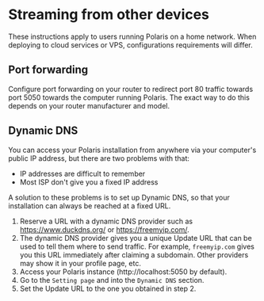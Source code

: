 # Streaming from other devices

These instructions apply to users running Polaris on a home network. When deploying to cloud services or VPS, configurations requirements will differ.

## Port forwarding

Configure port forwarding on your router to redirect port 80 traffic towards port 5050 towards the computer running Polaris. The exact way to do this depends on your router manufacturer and model.

## Dynamic DNS

You can access your Polaris installation from anywhere via your computer's public IP address, but there are two problems with that:
- IP addresses are difficult to remember
- Most ISP don't give you a fixed IP address

A solution to these problems is to set up Dynamic DNS, so that your installation can always be reached at a fixed URL.

1. Reserve a URL with a dynamic DNS provider such as https://www.duckdns.org/ or https://freemyip.com/.
2. The dynamic DNS provider gives you a unique Update URL that can be used to tell them where to send traffic. For example, `freemyip.com` gives you this URL immediately after claiming a subdomain. Other providers may show it in your profile page, etc.
3. Access your Polaris instance (http://localhost:5050 by default).
4. Go to the `Setting page` and into the `Dynamic DNS` section.
5. Set the Update URL to the one you obtained in step 2.
